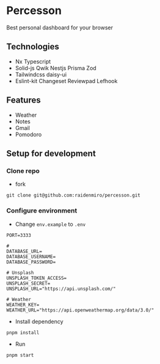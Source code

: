 # Percesson

Best personal dashboard for your browser

## Technologies

- Nx Typescript
- Solid-js Qwik Nestjs Prisma Zod
- Tailwindcss daisy-ui
- Eslint-kit Changeset Reviewpad Lefhook

## Features

- Weather
- Notes
- Gmail
- Pomodoro

## Setup for development

### Clone repo

- fork

```shell
git clone git@github.com:raidenmiro/percesson.git
```

### Configure environment

- Change `env.example` to `.env`

```dotenv
PORT=3333

#
DATABASE_URL=
DATABASE_USERNAME=
DATABASE_PASSWORD=

# Unsplash
UNSPLASH_TOKEN_ACCESS=
UNSPLASH_SECRET=
UNSPLASH_URL="https://api.unsplash.com/"

# Weather
WEATHER_KEY=
WEATHER_URL="https://api.openweathermap.org/data/3.0/"
```

- Install dependency

```sh
pnpm install
```

- Run

```sh
pnpm start
```
